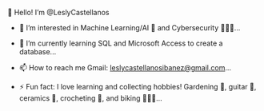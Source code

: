 👋 Hello! I’m @LeslyCastellanos

- 👀 I’m interested in Machine Learning/AI 🤖 and Cybersecurity 👩🏻‍💻...

- 🌱 I’m currently learning SQL and Microsoft Access to create a database...
  
- 📫 How to reach me Gmail: leslycastellanosibanez@gmail.com...

- ⚡ Fun fact: I love learning and collecting hobbies!
              Gardening 🌻, guitar 🎸, ceramics 🏺, crocheting 🧶, and biking 🚴🏻‍♀️...

<!---
LeslyCastellanos/LeslyCastellanos is a ✨ special ✨ repository because its `README.md` (this file) appears on your GitHub profile.
You can click the Preview link to take a look at your changes.
--->
